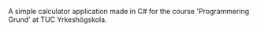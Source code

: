 A simple calculator application made in C# for the course 'Programmering Grund' at TUC Yrkeshögskola.
